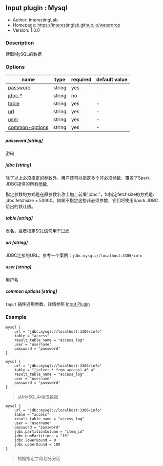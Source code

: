 ## Input plugin : Mysql

* Author: InterestingLab
* Homepage: <https://interestinglab.github.io/waterdrop>
* Version: 1.0.0

### Description

读取MySQL的数据

### Options

| name | type | required | default value |
| --- | --- | --- | --- |
| [password](#password-string) | string | yes | - |
| [jdbc.*](#jdbc-string) | string| no | |
| [table](#table-string) | string | yes | - |
| [url](#url-string) | string | yes | - |
| [user](#user-string) | string | yes | - |
| [common-options](#common-options-string)| string | yes | - |


##### password [string]

密码


##### jdbc [string]

除了以上必须指定的参数外，用户还可以指定多个非必须参数，覆盖了Spark JDBC提供的所有[参数](https://spark.apache.org/docs/2.4.0/sql-programming-guide.html#jdbc-to-other-databases).

指定参数的方式是在原参数名称上加上前缀"jdbc."，如指定fetchsize的方式是: jdbc.fetchsize = 50000。如果不指定这些非必须参数，它们将使用Spark JDBC给出的默认值。


##### table [string]

表名，或者指定SQL语句用于过滤


##### url [string]

JDBC连接的URL。参考一个案例：`jdbc:mysql://localhost:3306/info`


##### user [string]

用户名

##### common options [string]

`Input` 插件通用参数，详情参照 [Input Plugin](/zh-cn/v1/configuration/input-plugin)


### Example

```
mysql {
    url = "jdbc:mysql://localhost:3306/info"
    table = "access"
    result_table_name = "access_log"
    user = "username"
    password = "password"
}
```

```
mysql {
    url = "jdbc:mysql://localhost:3306/info"
    table = "(select * from access) AS a"
    result_table_name = "access_log"
    user = "username"
    password = "password"
}
```

> 从MySQL中读取数据

```
mysql {
    url = "jdbc:mysql://localhost:3306/info"
    table = "access"
    result_table_name = "access_log"
    user = "username"
    password = "password"
    jdbc.partitionColumn = "item_id"
    jdbc.numPartitions = "10"
    jdbc.lowerBound = 0
    jdbc.upperBound = 100
}
```

> 根据指定字段划分分区